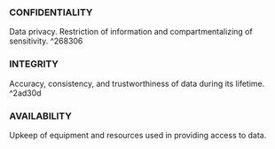 ### CONFIDENTIALITY
Data privacy. Restriction of information and compartmentalizing of sensitivity. ^268306

### INTEGRITY
Accuracy, consistency, and trustworthiness of data during its lifetime. ^2ad30d

### AVAILABILITY
Upkeep of equipment and resources used in providing access to data.
